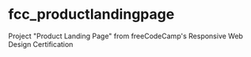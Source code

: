 # fcc_productlandingpage
Project "Product Landing Page" from freeCodeCamp's Responsive Web Design Certification
